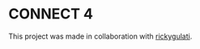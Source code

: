 # CONNECT 4
This project was made in collaboration with [rickygulati](https://github.com/rickygulati).
